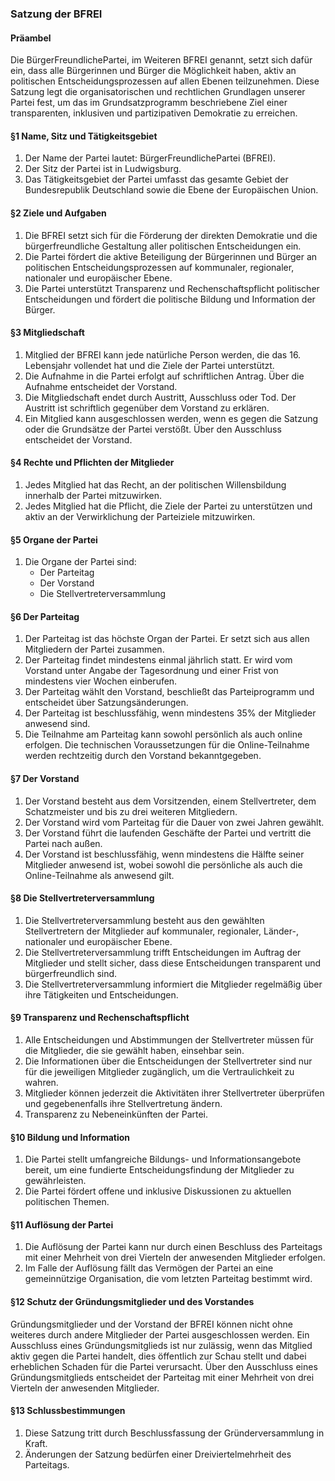 ### Satzung der BFREI

#### Präambel

Die BürgerFreundlichePartei, im Weiteren BFREI genannt, setzt sich dafür ein, dass alle Bürgerinnen und Bürger die
Möglichkeit haben, aktiv an politischen Entscheidungsprozessen auf allen Ebenen teilzunehmen. Diese Satzung legt die
organisatorischen und rechtlichen Grundlagen unserer Partei fest, um das im Grundsatzprogramm beschriebene Ziel einer
transparenten, inklusiven und partizipativen Demokratie zu erreichen.

#### §1 Name, Sitz und Tätigkeitsgebiet

1. Der Name der Partei lautet: BürgerFreundlichePartei (BFREI).
2. Der Sitz der Partei ist in Ludwigsburg.
3. Das Tätigkeitsgebiet der Partei umfasst das gesamte Gebiet der Bundesrepublik Deutschland sowie die Ebene der
   Europäischen Union.

#### §2 Ziele und Aufgaben

1. Die BFREI setzt sich für die Förderung der direkten Demokratie und die bürgerfreundliche Gestaltung aller politischen
   Entscheidungen ein.
2. Die Partei fördert die aktive Beteiligung der Bürgerinnen und Bürger an politischen Entscheidungsprozessen auf
   kommunaler, regionaler, nationaler und europäischer Ebene.
3. Die Partei unterstützt Transparenz und Rechenschaftspflicht politischer Entscheidungen und fördert die politische
   Bildung und Information der Bürger.

#### §3 Mitgliedschaft

1. Mitglied der BFREI kann jede natürliche Person werden, die das 16. Lebensjahr vollendet hat und die Ziele der Partei
   unterstützt.
2. Die Aufnahme in die Partei erfolgt auf schriftlichen Antrag. Über die Aufnahme entscheidet der Vorstand.
3. Die Mitgliedschaft endet durch Austritt, Ausschluss oder Tod. Der Austritt ist schriftlich gegenüber dem Vorstand zu
   erklären.
4. Ein Mitglied kann ausgeschlossen werden, wenn es gegen die Satzung oder die Grundsätze der Partei verstößt. Über den
   Ausschluss entscheidet der Vorstand.

#### §4 Rechte und Pflichten der Mitglieder

1. Jedes Mitglied hat das Recht, an der politischen Willensbildung innerhalb der Partei mitzuwirken.
2. Jedes Mitglied hat die Pflicht, die Ziele der Partei zu unterstützen und aktiv an der Verwirklichung der Parteiziele
   mitzuwirken.

#### §5 Organe der Partei

1. Die Organe der Partei sind:
    - Der Parteitag
    - Der Vorstand
    - Die Stellvertreterversammlung

#### §6 Der Parteitag

1. Der Parteitag ist das höchste Organ der Partei. Er setzt sich aus allen Mitgliedern der Partei zusammen.
2. Der Parteitag findet mindestens einmal jährlich statt. Er wird vom Vorstand unter Angabe der Tagesordnung und einer
   Frist von mindestens vier Wochen einberufen.
3. Der Parteitag wählt den Vorstand, beschließt das Parteiprogramm und entscheidet über Satzungsänderungen.
4. Der Parteitag ist beschlussfähig, wenn mindestens 35% der Mitglieder anwesend sind.
5. Die Teilnahme am Parteitag kann sowohl persönlich als auch online erfolgen. Die technischen Voraussetzungen für die
   Online-Teilnahme werden rechtzeitig durch den Vorstand bekanntgegeben.

#### §7 Der Vorstand

1. Der Vorstand besteht aus dem Vorsitzenden, einem Stellvertreter, dem Schatzmeister und bis zu drei weiteren
   Mitgliedern.
2. Der Vorstand wird vom Parteitag für die Dauer von zwei Jahren gewählt.
3. Der Vorstand führt die laufenden Geschäfte der Partei und vertritt die Partei nach außen.
4. Der Vorstand ist beschlussfähig, wenn mindestens die Hälfte seiner Mitglieder anwesend ist, wobei sowohl die
   persönliche als auch die Online-Teilnahme als anwesend gilt.

#### §8 Die Stellvertreterversammlung

1. Die Stellvertreterversammlung besteht aus den gewählten Stellvertretern der Mitglieder auf kommunaler, regionaler,
   Länder-, nationaler und europäischer Ebene.
2. Die Stellvertreterversammlung trifft Entscheidungen im Auftrag der Mitglieder und stellt sicher, dass diese
   Entscheidungen transparent und bürgerfreundlich sind.
3. Die Stellvertreterversammlung informiert die Mitglieder regelmäßig über ihre Tätigkeiten und Entscheidungen.

#### §9 Transparenz und Rechenschaftspflicht

1. Alle Entscheidungen und Abstimmungen der Stellvertreter müssen für die Mitglieder, die sie gewählt haben, einsehbar
   sein.
2. Die Informationen über die Entscheidungen der Stellvertreter sind nur für die jeweiligen Mitglieder zugänglich, um
   die Vertraulichkeit zu wahren.
3. Mitglieder können jederzeit die Aktivitäten ihrer Stellvertreter überprüfen und gegebenenfalls ihre Stellvertretung
   ändern.
4. Transparenz zu Nebeneinkünften der Partei.

#### §10 Bildung und Information

1. Die Partei stellt umfangreiche Bildungs- und Informationsangebote bereit, um eine fundierte Entscheidungsfindung der
   Mitglieder zu gewährleisten.
2. Die Partei fördert offene und inklusive Diskussionen zu aktuellen politischen Themen.

#### §11 Auflösung der Partei

1. Die Auflösung der Partei kann nur durch einen Beschluss des Parteitags mit einer Mehrheit von drei Vierteln der
   anwesenden Mitglieder erfolgen.
2. Im Falle der Auflösung fällt das Vermögen der Partei an eine gemeinnützige Organisation, die vom letzten Parteitag
   bestimmt wird.

#### §12 Schutz der Gründungsmitglieder und des Vorstandes

Gründungsmitglieder und der Vorstand der BFREI können nicht ohne weiteres durch andere Mitglieder der Partei
ausgeschlossen werden. Ein Ausschluss eines Gründungsmitglieds ist nur zulässig, wenn das Mitglied aktiv gegen die
Partei handelt, dies öffentlich zur Schau stellt und dabei erheblichen Schaden für die Partei verursacht. Über den
Ausschluss eines Gründungsmitglieds entscheidet der Parteitag mit einer Mehrheit von drei Vierteln der anwesenden
Mitglieder.

#### §13 Schlussbestimmungen

1. Diese Satzung tritt durch Beschlussfassung der Gründerversammlung in Kraft.
2. Änderungen der Satzung bedürfen einer Dreiviertelmehrheit des Parteitags.

